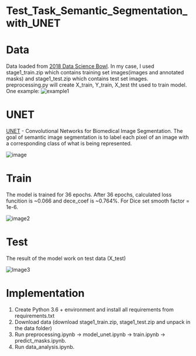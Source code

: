 # Test_Task_Semantic_Segmentation_with_UNET
# Data
Data loaded from [2018 Data Science Bowl](https://www.kaggle.com/c/data-science-bowl-2018/data). In my case, I used stage1_train.zip which contains training set images(images and annotated masks) and stage1_test.zip  which contains test set images. preprocessing.py will create X_train, Y_train, X_test tht used to train model. One example:
![example1](https://user-images.githubusercontent.com/71394662/93486818-4b36e000-f90d-11ea-9a88-ff27724b0c17.png)

# UNET
[UNET](https://arxiv.org/abs/1505.04597) - Convolutional Networks for Biomedical Image Segmentation. The goal of semantic image segmentation is to label each pixel of an image with a corresponding class of what is being represented. 

![image](https://gabe.smedresman.zone/content/images/2019/06/u-net-architecture.png) 

# Train
The model is trained for 36 epochs. After 36 epochs, calculated loss funcition is ~0.066 and dece_coef is ~0.764%. For Dice set smooth factor = 1e-6.

![image2](https://user-images.githubusercontent.com/71394662/93488261-d5337880-f90e-11ea-92e4-849d1df691b7.png)

# Test

The result of the model work on test data (X_test)


![Image3](https://user-images.githubusercontent.com/71394662/93516214-636d2600-f932-11ea-8700-0a5e9ee201cd.png)

# Implementation
 1. Create Python 3.6 + environment and install all requirements from requirements.txt
 2. Download data (download stage1_train.zip, stage1_test.zip and unpack in the data folder)
 3. Run preprocessing.ipynb -> model_unet.ipynb -> train.ipynb -> predict_masks.ipynb. 
 4. Run data_analysis.ipynb.
